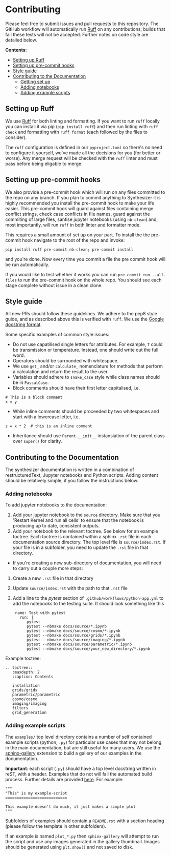 # Contributing 

Please feel free to submit issues and pull requests to this repository. 
The GitHub workflow will automatically run [Ruff](https://github.com/astral-sh/ruff) on any contributions; builds that fail these tests will not be accepted. Further notes on code style are detailed below.

**Contents:**
- [Setting up Ruff](#setting-up-ruff)
- [Setting up pre-commit hooks](#setting-up-pre-commit-hooks)
- [Style guide](#style-guide)
- [Contributing to the Documentation](#contributing-to-the-documentation)
    - [Getting set up](#getting-set-up)
    - [Adding notebooks](#adding-notebooks)
    - [Adding example scripts](#adding-example-scripts)
    
## Setting up Ruff

We use [Ruff](https://github.com/astral-sh/ruff) for both linting and formatting. If you want to run `ruff` locally you can install it via pip (`pip install ruff`) and then run linting with `ruff check` and formatting with `ruff format` (each followed by the files to consider). 

The `ruff` configuration is defined in our `pyproject.toml` so there's no need to configure it yourself, we've made all the decisions for you (for better or worse). Any merge request will be checked with the `ruff` linter and must pass before being eligable to merge.

## Setting up pre-commit hooks

We also provide a pre-commit hook which will run on any files committed to the repo on any branch. If you plan to commit anything to Synthesizer it is highly recommended you install the pre-commit hook to make your life easier. This pre-commit hook will guard against files containing merge conflict strings, check case conflicts in file names, guard against the commiting of large files, santise jupyter notebooks (using `nb-clean`) and, most importantly, will run `ruff` in both linter and formatter mode.

This requires a small amount of set up on your part. To install the the pre-commit hook navigate to the root of the repo and invoke:
```
pip install ruff pre-commit nb-clean; pre-commit install
```

and you're done. Now every time you commit a file the pre commit hook will be run automatically.

If you would like to test whether it works you can run `pre-commit run --all-files` to run the pre-commit hook on the whole repo. You should see each stage complete without issue in a clean clone.


## Style guide
All new PRs should follow these guidelines. We adhere to the pep8 style guide, and as described above this is verified with `ruff`. We use the [Google docstring format](https://google.github.io/styleguide/pyguide.html#s3.8-comments-and-docstrings).

Some specific examples of common style issues:
- Do not use capatilised single letters for attributes. For example, `T` could be transmission or temperature. Instead, one should write out the full word.
- Operators should be surrounded with whitespace.
- We use `get_` and/or `calculate_` nomenclature for methods that perform a calculation and return the result to the user.
- Variables should adhere to `snake_case` style while class names should be in `PascalCase`.
- Block comments should have their first letter capitalised, i.e.
```
# This is a block comment
x = y
```
- While inline comments should be proceeded by two whitespaces and start with a lowercase letter, i.e.
```
z = x * 2  # this is an inline comment
```
- Inheritance should use `Parent.__init__` instansiation of the parent class over `super()` for clarity.

## Contributing to the Documentation
The synthesizer documentation is written in a combination of restructuredText, Jupyter notebooks and Python scripts. 
Adding content should be relatively simple, if you follow the instructions below.

### Adding notebooks
To add jupyter notebooks to the documentation:

1. Add your jupyter notebook to the `source` directory. Make sure that you 'Restart Kernel and run all cells' to ensure that the notebook is producing up to date, consistent outputs.
2. Add your notebook to the relevant toctree. See below for an example toctree. Each toctree is contained within a sphinx `.rst` file in each documentation source directory. The top level file is `source/index.rst`. If your file is in a subfolder, you need to update the `.rst` file in that directory.

- If you're creating a new sub-directory of documentation, you will need to carry out a couple more steps:
1. Create a new `.rst` file in that directory
2. Update `source/index.rst` with the path to that `.rst` file
3. Add a line to the *pytest* section of `.github/workflows/python-app.yml` to add the notebooks to the testing suite. It should look something like this
  
        name: Test with pytest
          run: |
             pytest
             pytest --nbmake docs/source/*.ipynb
             pytest --nbmake docs/source/cosmo/*.ipynb
             pytest --nbmake docs/source/grids/*.ipynb
             pytest --nbmake docs/source/imaging/*.ipynb
             pytest --nbmake docs/source/parametric/*.ipynb
             pytest --nbmake docs/source/your_new_directory/*.ipynb

Example toctree:

    .. toctree::
       :maxdepth: 2
       :caption: Contents
    
       installation
       grids/grids
       parametric/parametric
       cosmo/cosmo
       imaging/imaging
       filters
       grid_generation

### Adding example scripts

The `examples/` top level directory contains a number of self contained example scripts (python, `.py`) for particular use cases that may not belong in the main documentation, but are still useful for many users. We use the [sphinx-gallery](https://sphinx-gallery.github.io/stable/index.html) extension to build a gallery of our examples in the documentation.

**Important**: each script (`.py`) should have a top level docstring written in reST, with a header. Examples that do not will fail the automated build process. Further details are provided [here](https://sphinx-gallery.github.io/stable/syntax.html). For example:

    """
    "This" is my example-script
    ===========================

    This example doesn't do much, it just makes a simple plot
    """


Subfolders of examples should contain a `README.rst` with a section heading (please follow the template in other subfolders).

If an example is named `plot_*.py` then `sphinx-gallery` will attempt to run the script and use any images generated in the gallery thumbnail. Images should be generated using `plt.show()` and not saved to disk.
